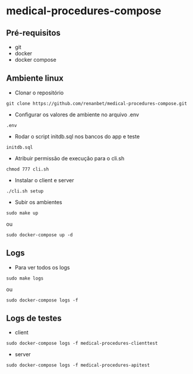 # medical-procedures-compose

## Pré-requisitos

- git
- docker
- docker compose


## Ambiente linux

- Clonar o repositório
```
git clone https://github.com/renanbet/medical-procedures-compose.git
```


- Configurar os valores de ambiente no arquivo .env
```
.env
```

- Rodar o script initdb.sql nos bancos do app e teste
```
initdb.sql
```

- Atribuir permissão de execução para o cli.sh
```
chmod 777 cli.sh
```

- Instalar o client e server
```
./cli.sh setup
```

- Subir os ambientes
```
sudo make up
```
ou
```
sudo docker-compose up -d
```

## Logs

- Para ver todos os logs
```
sudo make logs
```
ou
```
sudo docker-compose logs -f
```

## Logs de testes

- client
```
sudo docker-compose logs -f medical-procedures-clienttest
```

- server
```
sudo docker-compose logs -f medical-procedures-apitest
```

